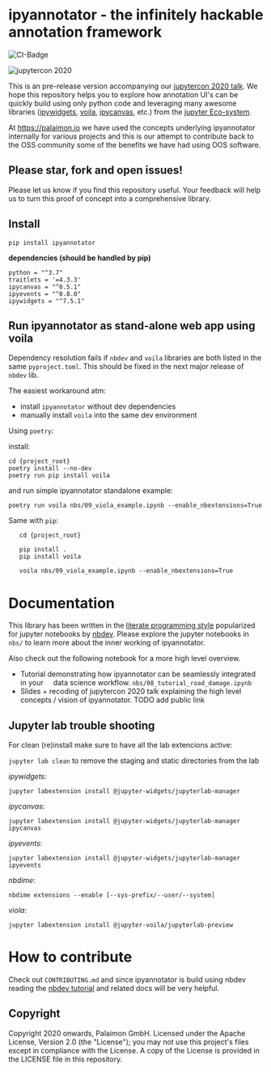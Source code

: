 # ipyannotator - the infinitely hackable annotation framework

![CI-Badge](https://github.com/palaimon/ipyannotator/workflows/CI/badge.svg)


![jupytercon 2020](https://jupytercon.com/_nuxt/img/5035c8d.svg)


This is an pre-release version accompanying our [jupytercon 2020 talk](https://cfp.jupytercon.com/2020/schedule/presentation/237/ipyannotator-the-infinitely-hackable-annotation-framework/).
We hope this repository helps you to explore how annotation UI's can be quickly build
using only python code and leveraging many awesome libraries ([ipywidgets](https://github.com/jupyter-widgets/ipywidgets), [voila](https://github.com/voila-dashboards/voila), [ipycanvas](https://github.com/martinRenou/ipycanvas), etc.) from the [jupyter Eco-system](https://jupyter.org/).


At https://palaimon.io we have used the concepts underlying ipyannotator internally for various projects and
this is our attempt to contribute back to the OSS community some of the benefits we have had using OOS software.


## Please star, fork and open issues!


Please let us know if you find this repository useful. Your feedback will help us to turn this proof of concept into a comprehensive library.


## Install


`pip install ipyannotator`


**dependencies (should be handled by pip)**

```
python = "^3.7"
traitlets = '=4.3.3'
ipycanvas = "^0.5.1"
ipyevents = "^0.8.0"
ipywidgets = "^7.5.1"
```


## Run ipyannotator as stand-alone web app using voila

Dependency resolution fails if `nbdev` and `voila` libraries are both listed in the same `pyproject.toml`. This should be fixed in the next major release of `nbdev` lib. 

The easiest workaround atm:
 - install `ipyannotator` without dev dependencies 
 - manually install `voila` into the same dev environment

Using `poetry`:

install:
```shell
cd {project_root}
poetry install --no-dev
poetry run pip install voila
```
and run simple ipyannotator standalone example:
```shell 
poetry run voila nbs/09_viola_example.ipynb --enable_nbextensions=True
```

  
Same with `pip`:

```shell
   cd {project_root}
   
   pip install . 
   pip install voila
   
   voila nbs/09_viola_example.ipynb --enable_nbextensions=True
```
   

# Documentation

This library has been written in the [literate programming style](https://en.wikipedia.org/wiki/Literate_programming) popularized for
jupyter notebooks by [nbdev](https://www.fast.ai/2019/12/02/nbdev/). Please explore the jupyter notebooks in `nbs/` to learn more about
the inner working of ipyannotator.


Also check out the following notebook for a more high level overview.

- Tutorial demonstrating how ipyannotator can be seamlessly integrated in your
    data science workflow. `nbs/08_tutorial_road_damage.ipynb`
- Slides + recoding of jupytercon 2020 talk explaining the high level concepts / vision
    of ipyannotator. TODO add public link

## Jupyter lab trouble shooting

For clean (re)install make sure to have all the lab extencions active:

`jupyter lab clean` to remove the staging and static directories from the lab 

 _ipywidgets_:
 
 `jupyter labextension install @jupyter-widgets/jupyterlab-manager`
 
 _ipycanvas_:
 
 `jupyter labextension install @jupyter-widgets/jupyterlab-manager ipycanvas`
 
 _ipyevents_:
 
 `jupyter labextension install @jupyter-widgets/jupyterlab-manager ipyevents`
 
 _nbdime_:
 
 `nbdime extensions --enable [--sys-prefix/--user/--system]`
 
 _viola_:
 
 `jupyter labextension install @jupyter-voila/jupyterlab-preview`


# How to contribute


Check out `CONTRIBUTING.md` and since ipyannotator is build using nbdev reading
the [nbdev tutorial](https://nbdev.fast.ai/tutorial.html) and related docs will be very helpful.


## Copyright


Copyright 2020 onwards, Palaimon GmbH. Licensed under the Apache License, Version 2.0 (the "License"); you may not use this project's files except in compliance with the License. A copy of the License is provided in the LICENSE file in this repository.


